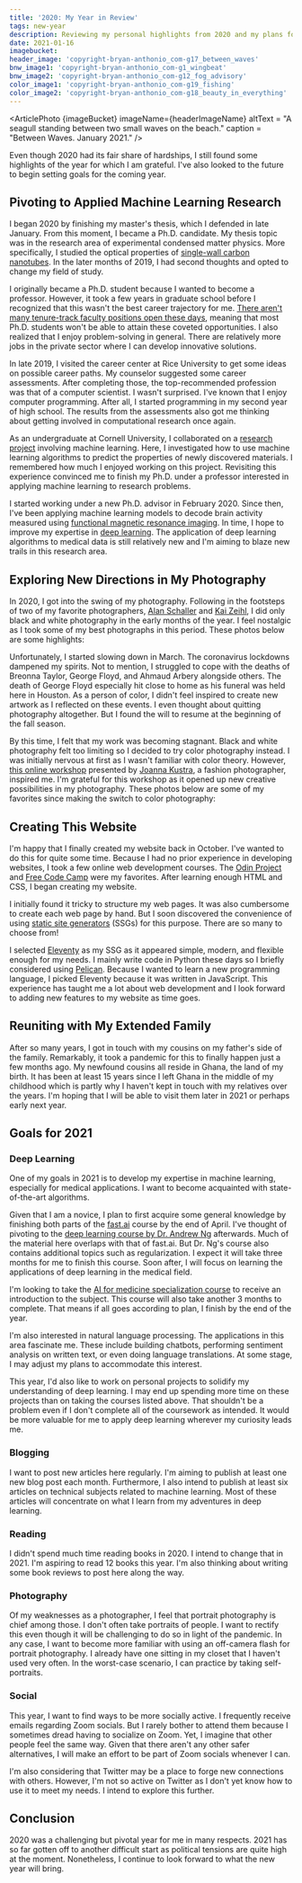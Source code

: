 ```yaml
---
title: '2020: My Year in Review'
tags: new-year
description: Reviewing my personal highlights from 2020 and my plans for 2021.
date: 2021-01-16
imagebucket:
header_image: 'copyright-bryan-anthonio_com-g17_between_waves'
bnw_image1: 'copyright-bryan-anthonio_com-g1_wingbeat'
bnw_image2: 'copyright-bryan-anthonio_com-g12_fog_advisory'
color_image1: 'copyright-bryan-anthonio_com-g19_fishing'
color_image2: 'copyright-bryan-anthonio_com-g18_beauty_in_everything'
---
```


<script>
    import ArticlePhoto from '$lib/components/ArticlePhoto.svelte'
    let imageBucket = "article_images/p5_2020_in_review"
    let headerImageName = "g17_between_waves"
</script>

<ArticlePhoto
{imageBucket}
imageName={headerImageName}
altText = "A seagull standing between two small waves on the beach."
caption = "Between Waves. January 2021."
/>

Even though 2020 had its fair share of hardships, I still found some highlights of the year for which I am grateful. I've also looked to the future to begin setting goals for the coming year.

## Pivoting to Applied Machine Learning Research

I began 2020 by finishing my master's thesis, which I defended in late January. From this moment, I became a Ph.D. candidate. My thesis topic was in the research area of experimental condensed matter physics. More specifically, I studied the optical properties of [single-wall carbon nanotubes](https://en.wikipedia.org/wiki/Carbon_nanotube). In the later months of 2019, I had second thoughts and opted to change my field of study.

I originally became a Ph.D. student because I wanted to become a professor. However, it took a few years in graduate school before I recognized that this wasn't the best career trajectory for me. [There aren't many tenure-track faculty positions open these days](https://www.nature.com/articles/d41586-019-02586-5), meaning that most Ph.D. students won't be able to attain these coveted opportunities. I also realized that I enjoy problem-solving in general. There are relatively more jobs in the private sector where I can develop innovative solutions.

In late 2019, I visited the career center at Rice University to get some ideas on possible career paths. My counselor suggested some career assessments. After completing those, the top-recommended profession was that of a computer scientist. I wasn't surprised. I've known that I enjoy computer programming. After all, I started programming in my second year of high school. The results from the assessments also got me thinking about getting involved in computational research once again.

As an undergraduate at Cornell University, I collaborated on a [research project](https://www.sciencedirect.com/science/article/abs/pii/S092702561830569X) involving machine learning. Here, I investigated how to use machine learning algorithms to predict the properties of newly discovered materials. I remembered how much I enjoyed working on this project. Revisiting this experience convinced me to finish my Ph.D. under a professor interested in applying machine learning to research problems.

I started working under a new Ph.D. advisor in February 2020. Since then, I've been applying machine learning models to decode brain activity measured using [functional magnetic resonance imaging](https://en.wikipedia.org/wiki/Functional_magnetic_resonance_imaging). In time, I hope to improve my expertise in [deep learning](https://en.wikipedia.org/wiki/Deep_learning). The application of deep learning algorithms to medical data is still relatively new and I'm aiming to blaze new trails in this research area.

## Exploring New Directions in My Photography

In 2020, I got into the swing of my photography. Following in the footsteps of two of my favorite photographers, [Alan Schaller](http://alanschaller.com/) and [Kai Zeihl](https://www.kaiziehlphotos.com/portfolio/), I did only black and white photography in the early months of the year. I feel nostalgic as I took some of my best photographs in this period. These photos below are some highlights:

Unfortunately, I started slowing down in March. The coronavirus lockdowns dampened my spirits. Not to mention, I struggled to cope with the deaths of Breonna Taylor, George Floyd, and Ahmaud Arbery alongside others. The death of George Floyd especially hit close to home as his funeral was held here in Houston. As a person of color, I didn't feel inspired to create new artwork as I reflected on these events. I even thought about quitting photography altogether. But I found the will to resume at the beginning of the fall season.

By this time, I felt that my work was becoming stagnant. Black and white photography felt too limiting so I decided to try color photography instead. I was initially nervous at first as I wasn't familiar with color theory. However, [this online workshop](https://www.youtube.com/watch?v=mC8ol2-V7Ck) presented by [Joanna Kustra](https://joannakustra.com/), a fashion photographer, inspired me. I'm grateful for this workshop as it opened up new creative possibilities in my photography. These photos below are some of my favorites since making the switch to color photography:

## Creating This Website

I'm happy that I finally created my website back in October. I've wanted to do this for quite some time. Because I had no prior experience in developing websites, I took a few online web development courses. The [Odin Project](https://www.theodinproject.com/home) and [Free Code Camp](https://www.freecodecamp.org/) were my favorites. After learning enough HTML and CSS, I began creating my website.

I initially found it tricky to structure my web pages. It was also cumbersome to create each web page by hand. But I soon discovered the convenience of using [static site generators](https://www.netlify.com/blog/2020/04/14/what-is-a-static-site-generator-and-3-ways-to-find-the-best-one/) (SSGs) for this purpose. There are so many to choose from!

I selected [Eleventy](https://www.11ty.dev/) as my SSG as it appeared simple, modern, and flexible enough for my needs. I mainly write code in Python these days so I briefly considered using [Pelican](https://blog.getpelican.com/). Because I wanted to learn a new programming language, I picked Eleventy because it was written in JavaScript. This experience has taught me a lot about web development and I look forward to adding new features to my website as time goes.

## Reuniting with My Extended Family

After so many years, I got in touch with my cousins on my father's side of the family. Remarkably, it took a pandemic for this to finally happen just a few months ago. My newfound cousins all reside in Ghana, the land of my birth. It has been at least 15 years since I left Ghana in the middle of my childhood which is partly why I haven't kept in touch with my relatives over the years. I'm hoping that I will be able to visit them later in 2021 or perhaps early next year.

## Goals for 2021

### Deep Learning

One of my goals in 2021 is to develop my expertise in machine learning, especially for medical applications. I want to become acquainted with state-of-the-art algorithms.

Given that I am a novice, I plan to first acquire some general knowledge by finishing both parts of the [fast.ai](https://www.fast.ai/) course by the end of April. I've thought of pivoting to the [deep learning course by Dr. Andrew Ng](https://www.deeplearning.ai/deep-learning-specialization/) afterwards. Much of the material here overlaps with that of fast.ai. But Dr. Ng's course also contains additional topics such as regularization. I expect it will take three months for me to finish this course. Soon after, I will focus on learning the applications of deep learning in the medical field.

I'm looking to take the [AI for medicine specialization course](https://www.coursera.org/specializations/ai-for-medicine#courses) to receive an introduction to the subject. This course will also take another 3 months to complete. That means if all goes according to plan, I finish by the end of the year.

I'm also interested in natural language processing. The applications in this area fascinate me. These include building chatbots, performing sentiment analysis on written text, or even doing language translations. At some stage, I may adjust my plans to accommodate this interest.

This year, I'd also like to work on personal projects to solidify my understanding of deep learning. I may end up spending more time on these projects than on taking the courses listed above. That shouldn't be a problem even if I don't complete all of the coursework as intended. It would be more valuable for me to apply deep learning wherever my curiosity leads me.

### Blogging

I want to post new articles here regularly. I'm aiming to publish at least one new blog post each month. Furthermore, I also intend to publish at least six articles on technical subjects related to machine learning. Most of these articles will concentrate on what I learn from my adventures in deep learning.

### Reading

I didn't spend much time reading books in 2020. I intend to change that in 2021. I'm aspiring to read 12 books this year. I'm also thinking about writing some book reviews to post here along the way.

### Photography

Of my weaknesses as a photographer, I feel that portrait photography is chief among those. I don't often take portraits of people. I want to rectify this even though it will be challenging to do so in light of the pandemic. In any case, I want to become more familiar with using an off-camera flash for portrait photography. I already have one sitting in my closet that I haven't used very often. In the worst-case scenario, I can practice by taking self-portraits.

### Social

This year, I want to find ways to be more socially active. I frequently receive emails regarding Zoom socials. But I rarely bother to attend them because I sometimes dread having to socialize on Zoom. Yet, I imagine that other people feel the same way. Given that there aren't any other safer alternatives, I will make an effort to be part of Zoom socials whenever I can.

I'm also considering that Twitter may be a place to forge new connections with others. However, I'm not so active on Twitter as I don't yet know how to use it to meet my needs. I intend to explore this further.

## Conclusion

2020 was a challenging but pivotal year for me in many respects. 2021 has so far gotten off to another difficult start as political tensions are quite high at the moment. Nonetheless, I continue to look forward to what the new year will bring.
